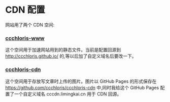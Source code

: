 # CDN 配置

网站用了两个 CDN 空间:

### [ccchloris-www](https://portal.qiniu.com/bucket/ccchloris-www)

这个空间用于加速网站用到的静态文件。当前是配置回源到 http://ccchloris.github.io/ 的,等以后加了自定义域名后要改一下。

### [ccchloris-cdn](https://portal.qiniu.com/bucket/ccchloris-cdn)

这个空间用于存放写文章时上传的图片。图片以 GitHub Pages 的形式保存在 https://github.com/ccchloris/ccchloris-cdn 中,同时我给这个 GitHub Pages 配置了一个自定义域名 cccdn.limingkai.cn 用于 CDN 回源。
